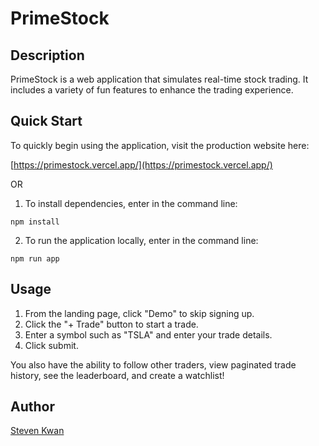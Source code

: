 # PrimeStock

## Description

PrimeStock is a web application that simulates real-time stock trading. It includes a variety of fun features to enhance the trading experience.

## Quick Start

To quickly begin using the application, visit the production website here:

[https://primestock.vercel.app/](https://primestock.vercel.app/)

OR

1. To install dependencies, enter in the command line:

```
npm install
```

2. To run the application locally, enter in the command line:

```
npm run app
```

## Usage
1. From the landing page, click "Demo" to skip signing up.
2. Click the "+ Trade" button to start a trade.
3. Enter a symbol such as "TSLA" and enter your trade details.
4. Click submit.

You also have the ability to follow other traders, view paginated trade history, see the leaderboard, and create a watchlist!

## Author

[Steven Kwan](https://github.com/stkwan)

